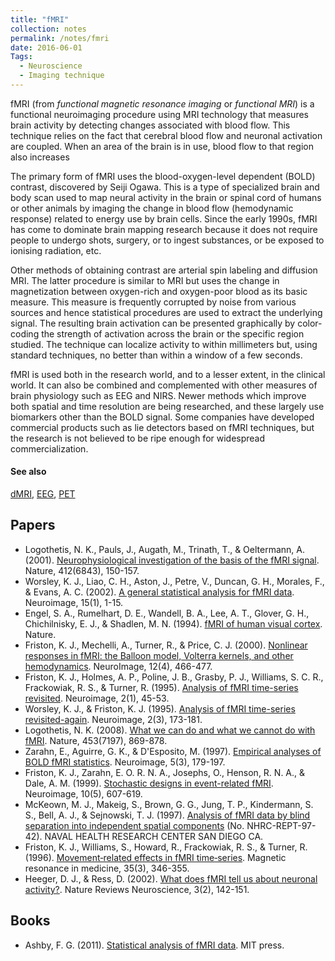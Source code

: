 ```yaml
---
title: "fMRI"
collection: notes
permalink: /notes/fmri
date: 2016-06-01
Tags:
  - Neuroscience
  - Imaging technique
---
```


fMRI (from *functional magnetic resonance imaging* or *functional MRI*) is a functional neuroimaging procedure using MRI technology that measures brain activity by detecting changes associated with blood flow. This technique relies on the fact that cerebral blood flow and neuronal activation are coupled. When an area of the brain is in use, blood flow to that region also increases

The primary form of fMRI uses the blood-oxygen-level dependent (BOLD) contrast, discovered by Seiji Ogawa. This is a type of specialized brain and body scan used to map neural activity in the brain or spinal cord of humans or other animals by imaging the change in blood flow (hemodynamic response) related to energy use by brain cells. Since the early 1990s, fMRI has come to dominate brain mapping research because it does not require people to undergo shots, surgery, or to ingest substances, or be exposed to ionising radiation, etc.

Other methods of obtaining contrast are arterial spin labeling and diffusion MRI. The latter procedure is similar to MRI but uses the change in magnetization between oxygen-rich and oxygen-poor blood as its basic measure. This measure is frequently corrupted by noise from various sources and hence statistical procedures are used to extract the underlying signal. The resulting brain activation can be presented graphically by color-coding the strength of activation across the brain or the specific region studied. The technique can localize activity to within millimeters but, using standard techniques, no better than within a window of a few seconds.

fMRI is used both in the research world, and to a lesser extent, in the clinical world. It can also be combined and complemented with other measures of brain physiology such as EEG and NIRS. Newer methods which improve both spatial and time resolution are being researched, and these largely use biomarkers other than the BOLD signal. Some companies have developed commercial products such as lie detectors based on fMRI techniques, but the research is not believed to be ripe enough for widespread commercialization.


#### See also
[dMRI](/notes/dmri), [EEG](/notes/eeg), [PET](/notes/pet)




## Papers
* Logothetis, N. K., Pauls, J., Augath, M., Trinath, T., & Oeltermann, A. (2001). [Neurophysiological investigation of the basis of the fMRI signal](http://www.nature.com/nature/journal/v412/n6843/full/412150a0.html). Nature, 412(6843), 150-157.
* Worsley, K. J., Liao, C. H., Aston, J., Petre, V., Duncan, G. H., Morales, F., & Evans, A. C. (2002). [A general statistical analysis for fMRI data](http://citeseerx.ist.psu.edu/viewdoc/download?doi=10.1.1.93.3431&rep=rep1&type=pdf). Neuroimage, 15(1), 1-15.
* Engel, S. A., Rumelhart, D. E., Wandell, B. A., Lee, A. T., Glover, G. H., Chichilnisky, E. J., & Shadlen, M. N. (1994). [fMRI of human visual cortex](http://psycnet.apa.org/psycinfo/1995-00647-001). Nature.
* Friston, K. J., Mechelli, A., Turner, R., & Price, C. J. (2000). [Nonlinear responses in fMRI: the Balloon model, Volterra kernels, and other hemodynamics](http://invibe.net/biblio_database_dyva/woda/data/att/a080.file.pdf). NeuroImage, 12(4), 466-477.
* Friston, K. J., Holmes, A. P., Poline, J. B., Grasby, P. J., Williams, S. C. R., Frackowiak, R. S., & Turner, R. (1995). [Analysis of fMRI time-series revisited](https://www.researchgate.net/profile/Karl_Friston/publication/222460837_Analysis_of_fMRI_Time-Series_Revisited/links/0fcfd51192859e11d0000000.pdf). Neuroimage, 2(1), 45-53.
* Worsley, K. J., & Friston, K. J. (1995). [Analysis of fMRI time-series revisited-again](http://chic.pbworks.com/f/Warsley+%26+Friston,+1995+Analysis+fMRi+revisited+Again.pdf). Neuroimage, 2(3), 173-181.
* Logothetis, N. K. (2008). [What we can do and what we cannot do with fMRI](http://www.nature.com/nature/journal/v453/n7197/full/nature06976.html). Nature, 453(7197), 869-878.
* Zarahn, E., Aguirre, G. K., & D'Esposito, M. (1997). [Empirical analyses of BOLD fMRI statistics](http://citeseerx.ist.psu.edu/viewdoc/download?doi=10.1.1.420.2797&rep=rep1&type=pdf). Neuroimage, 5(3), 179-197.
* Friston, K. J., Zarahn, E. O. R. N. A., Josephs, O., Henson, R. N. A., & Dale, A. M. (1999). [Stochastic designs in event-related fMRI](http://gablab.mit.edu/downloads/friston_stochastic.1999.pdf). Neuroimage, 10(5), 607-619.
* McKeown, M. J., Makeig, S., Brown, G. G., Jung, T. P., Kindermann, S. S., Bell, A. J., & Sejnowski, T. J. (1997). [Analysis of fMRI data by blind separation into independent spatial components](http://www.dtic.mil/cgi-bin/GetTRDoc?AD=ADA460194) (No. NHRC-REPT-97-42). NAVAL HEALTH RESEARCH CENTER SAN DIEGO CA.
* Friston, K. J., Williams, S., Howard, R., Frackowiak, R. S., & Turner, R. (1996). [Movement‐related effects in fMRI time‐series](https://www.researchgate.net/profile/Karl_Friston/publication/224880006_Movement-related_effects_in_fMRI_time-series/links/00b7d525c2e961c8af000000.pdf). Magnetic resonance in medicine, 35(3), 346-355.
* Heeger, D. J., & Ress, D. (2002). [What does fMRI tell us about neuronal activity?](http://www.nature.com/nrn/journal/v3/n2/full/nrn730.html). Nature Reviews Neuroscience, 3(2), 142-151.


## Books
* Ashby, F. G. (2011). [Statistical analysis of fMRI data](https://www.goodreads.com/book/show/10900709-statistical-analysis-of-fmri-data). MIT press.


